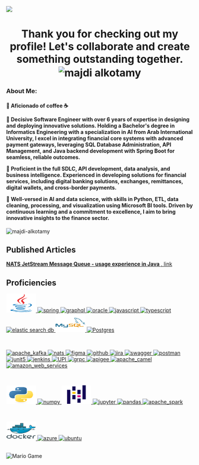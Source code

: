 <div>
  <img src="https://readme-typing-svg.herokuapp.com?size=25&center=true&vCenter=true&width=800&height=100&lines=Hello+World+%F0%9F%91%8B;مرحباً%F0%9F%91%8B">
</div>
<h1 align="center"> Thank you for checking out my profile! Let's collaborate and create something outstanding together.

<img align="center" src="https://www.vectorlogo.zone/logos/awesome-emoji/awesome-emoji-icon.svg" alt="majdi alkotamy" height="40" width="40" />
</h1>

<h3 align="left"> About Me: </h3>

<h4>

📌 Aficionado of coffee ☕ 

📌 Decisive Software Engineer with over 6 years of expertise in designing and deploying innovative solutions. Holding a Bachelor's degree in Informatics Engineering with a specialization in AI from Arab International University, I excel in integrating financial core systems with advanced payment gateways, leveraging SQL Database Administration, API Management, and Java backend development with Spring Boot for seamless, reliable outcomes.

📌 Proficient in the full SDLC, API development, data analysis, and business intelligence. Experienced in developing solutions for financial services, including digital banking solutions, exchanges, remittances, digital wallets, and cross-border payments.

📌 Well-versed in AI and data science, with skills in Python, ETL, data cleaning, processing, and visualization using Microsoft BI tools. Driven by continuous learning and a commitment to excellence, I aim to bring innovative insights to the finance sector.

</h4>

<p align="left">
  <img src="https://komarev.com/ghpvc/?username=majdi-alkotamy&label=Profile%20views&color=0e75b6&style=flat" alt="majdi-alkotamy" />
</p>

<h2 align="left"> Published Articles </h2>

<a href="https://www.linkedin.com/posts/majdi-alkotamy_nats-jetstream-message-queue-usage-experience-activity-7221047653747347456-wCk5?utm_source=share&utm_medium=member_desktop"> <b> NATS JetStream Message Queue - usage experience in Java </b>, link </a>

<h2 align="left"> Proficiencies </h2>

<p align="left">
  <a href="https://www.oracle.com/ae/java/" target="_blank" rel="noreferrer">
    <img src="https://raw.githubusercontent.com/devicons/devicon/master/icons/java/java-original.svg" alt="java" width="80" height="50"/>
  </a>
  
  <a href="https://spring.io/" target="_blank" rel="noreferrer">
    <img src="https://www.vectorlogo.zone/logos/springio/springio-ar21.svg" alt="spring" width="90" height="50"/>
  </a>
  
  <a href="https://graphql.org/" target="_blank" rel="noreferrer">
    <img src="https://www.vectorlogo.zone/logos/graphql/graphql-ar21.svg" alt="graphql" width="90" height="50"/>
  </a>
  
  <a href="https://www.oracle.com/ae/" target="_blank" rel="noreferrer">
    <img src="https://www.vectorlogo.zone/logos/oracle/oracle-ar21.svg" alt="oracle" width="80" height="50"/>
  </a> 
    
  <a href="https://developer.mozilla.org/en-US/docs/Web/JavaScript" target="_blank" rel="noreferrer">
    <img src="https://www.vectorlogo.zone/logos/javascript/javascript-horizontal.svg" alt="javascript" width="90" height="40"/>
  </a> 

   <a href="https://www.typescriptlang.org/" target="_blank" rel="noreferrer">
    <img src="https://www.vectorlogo.zone/logos/typescriptlang/typescriptlang-ar21.svg" alt="typescript" width="80" height="40"/>
  </a>
  
  <a href="https://www.elastic.co/" target="_blank" rel="noreferrer">
    <img src="https://www.vectorlogo.zone/logos/elastic/elastic-ar21.svg" alt="elastic search db" width="90" height="50"/>
  </a>
  
  <a href="https://www.mysql.com/" target="_blank" rel="noreferrer">
    <img src="https://raw.githubusercontent.com/devicons/devicon/master/icons/mysql/mysql-original-wordmark.svg" alt="mysql" width="80" height="50"/>
  </a>

  <a href="https://www.enterprisedb.com/" target="_blank" rel="noreferrer">
    <img src="https://www.vectorlogo.zone/logos/postgresql/postgresql-vertical.svg" alt="Postgres" width="70" height="50"/>
  </a>
</p>

</br>
<p align="left">


  <a href="https://kafka.apache.org/" target="_blank" rel="noreferrer">
    <img src="https://www.vectorlogo.zone/logos/apache_kafka/apache_kafka-ar21.svg" alt="apache_kafka" width="80" height="50"/>
  </a>

  <a href="https://nats.io/" target="_blank" rel="noreferrer">
    <img src="https://www.vectorlogo.zone/logos/natsio/natsio-ar21.svg" alt="nats" width="80" height="50"/>
  </a>
  
  <a href="https://www.figma.com/" target="_blank" rel="noreferrer">
    <img src="https://www.vectorlogo.zone/logos/figma/figma-icon.svg" alt="figma" width="70" height="45"/>
  </a>

 <a href="https://github.com/" target="_blank" rel="noreferrer">
    <img src="https://www.vectorlogo.zone/logos/github/github-ar21.svg" alt="github" width="90" height="60"/>
  </a>
  
  <a href="https://www.atlassian.com/software/jira" target="_blank" rel="noreferrer">
    <img src="https://www.vectorlogo.zone/logos/atlassian_jira/atlassian_jira-ar21.svg" alt="jira" width="95" height="70"/>
  </a> 

  <a href="https://swagger.io/img/swagger_logo.svg" target="_blank" rel="noreferrer">
    <img src="https://raw.githubusercontent.com/swagger-api/swagger.io/wordpress/images/assets/SW-logo-clr.png" alt="swagger" width="115" height="50"/>
  </a> 
  
  <a href="https://www.postman.com/" target="_blank" rel="noreferrer">
    <img src="https://www.vectorlogo.zone/logos/getpostman/getpostman-icon.svg" alt="postman" width="40" height="40"/>
  </a> 
  
  <a href="https://junit.org/junit5/" target="_blank" rel="noreferrer">
    <img src="https://junit.org/junit5/assets/img/junit5-logo.png" alt="junit5" width="40" height="40"/>
  </a> 

  <a href="https://www.jenkins.io/" target="_blank" rel="noreferrer">
    <img src="https://www.vectorlogo.zone/logos/jenkins/jenkins-ar21.svg" alt="jenkins" width="80" height="60"/>
  </a> 
  
  <a href="https://www.npci.org.in/what-we-do/upi/product-overview" target="_blank" rel="noreferrer">
   <img src="https://www.vectorlogo.zone/logos/upi/upi-ar21.svg" alt="UPI" width="60" height="50"/>
  </a>

  <a href="https://grpc.io/" target="_blank" rel="noreferrer">
   <img src="https://www.vectorlogo.zone/logos/grpcio/grpcio-ar21.svg" alt="grpc" width="80" height="50"/>
  </a>

  <a href="https://cloud.google.com/apigee" target="_blank" rel="noreferrer">
   <img src="https://www.vectorlogo.zone/logos/apigee/apigee-ar21.svg" alt="apigee" width="80" height="50"/>
  </a>

  <a href="https://camel.apache.org/" target="_blank" rel="noreferrer">
   <img src="https://camel.apache.org/_/img/logo-d-a567cee6fa.svg" alt="apache_camel" width="80" height="50"/>
  </a>
  
  <a href="https://aws.amazon.com/" target="_blank" rel="noreferrer">
   <img src="https://www.vectorlogo.zone/logos/amazon_aws/amazon_aws-ar21.svg" alt="amazon_web_services" width="80" height="50"/>
  </a>
  
</p>

  </br>

<p align="left">

  <a href="https://www.python.org" target="_blank" rel="noreferrer">
    <img src="https://raw.githubusercontent.com/devicons/devicon/master/icons/python/python-original.svg" alt="python" width="80" height="50"/>
  </a>
  
  <a href="https://numpy.org/" target="_blank" rel="noreferrer">
    <img src="https://www.vectorlogo.zone/logos/numpy/numpy-ar21.svg" alt="numpy" width="80" height="50"/>
  </a>
  
  <a href="https://pandas.pydata.org/" target="_blank" rel="noreferrer">
   <img src="https://raw.githubusercontent.com/devicons/devicon/2ae2a900d2f041da66e950e4d48052658d850630/icons/pandas/pandas-original.svg" alt="pandas" width="80" height="50"/>
  </a>
  
  <a href="https://jupyter.org/" target="_blank" rel="noreferrer">
   <img src="https://www.vectorlogo.zone/logos/jupyter/jupyter-ar21.svg" alt="jupyter" width="80" height="50"/>
  </a>
  
  <a href="https://www.microsoft.com/en-us/power-platform/products/power-bi" target="_blank" rel="noreferrer">
   <img src="https://www.vectorlogo.zone/logos/microsoft_powerbi/microsoft_powerbi-ar21.svg" alt="pandas" width="90" height="65"/>
  </a>

  <a href="https://spark.apache.org/" target="_blank" rel="noreferrer">
   <img src="https://www.vectorlogo.zone/logos/apache_spark/apache_spark-ar21.svg" alt="apache_spark" width="90" height="65"/>
  </a>
  
</p>

</br>

<p align="left">
  <a href="https://www.docker.com/" target="_blank" rel="noreferrer">
    <img src="https://raw.githubusercontent.com/devicons/devicon/master/icons/docker/docker-original-wordmark.svg" alt="docker" width="80" height="50"/>
  </a>

  <a href="https://azure.microsoft.com/en-us/" target="_blank" rel="noreferrer">
   <img src="https://www.vectorlogo.zone/logos/microsoft_azure/microsoft_azure-ar21.svg" alt="azure" width="80" height="50"/>
  </a>
  
  <a href="https://ubuntu.com/" target="_blank" rel="noreferrer">
   <img src="https://www.vectorlogo.zone/logos/linux/linux-ar21.svg" alt="ubuntu" width="80" height="50"/>
  </a>
  
</p>

</br>

<img src="https://github.com/TheDudeThatCode/TheDudeThatCode/blob/master/Assets/Mario_Gameplay.gif" alt="Mario Game" width="980">
